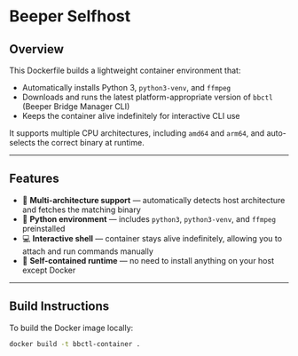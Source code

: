 # Beeper Selfhost

## Overview

This Dockerfile builds a lightweight container environment that:
- Automatically installs Python 3, `python3-venv`, and `ffmpeg`
- Downloads and runs the latest platform-appropriate version of `bbctl` (Beeper Bridge Manager CLI)
- Keeps the container alive indefinitely for interactive CLI use

It supports multiple CPU architectures, including `amd64` and `arm64`, and auto-selects the correct binary at runtime.

---

## Features

- 🧩 **Multi-architecture support** — automatically detects host architecture and fetches the matching binary  
- 🐍 **Python environment** — includes `python3`, `python3-venv`, and `ffmpeg` preinstalled  
- 💻 **Interactive shell** — container stays alive indefinitely, allowing you to attach and run commands manually  
- 🔁 **Self-contained runtime** — no need to install anything on your host except Docker  

---

## Build Instructions

To build the Docker image locally:

```bash
docker build -t bbctl-container .
